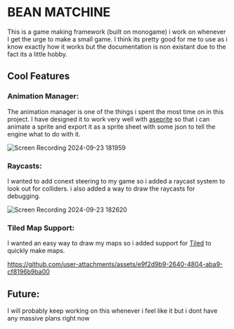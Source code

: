 # BEAN MATCHINE

This is a game making framework (built on monogame) i work on whenever I get the urge to make a small game. I think its pretty good for me to use as i know exactly how it works but the documentation is non existant due to the fact its a little hobby.

## Cool Features

### Animation Manager:

The animation manager is one of the things i spent the most time on in this project. I have designed it to work very well with [aseprite](https://www.aseprite.org/) so that i can animate a sprite and export it as a sprite sheet with some json to tell the engine what to do with it. 

![Screen Recording 2024-09-23 181959](https://github.com/user-attachments/assets/ddfff973-a6d9-4cc4-a35e-f2d974119c68)


### Raycasts:

I wanted to add conext steering to my game so i added a raycast system to look out for colliders. i also added a way to draw the raycasts for debugging.

![Screen Recording 2024-09-23 182620](https://github.com/user-attachments/assets/d012c977-7950-4045-a449-85cdc3f5322a)

### Tiled Map Support:

I wanted an easy way to draw my maps so i added support for [Tiled](https://www.mapeditor.org/) to quickly make maps.


https://github.com/user-attachments/assets/e9f2d9b9-2640-4804-aba9-cf8196b9ba00

## Future:

I will probably keep working on this whenever i feel like it but i dont have any massive plans right now

